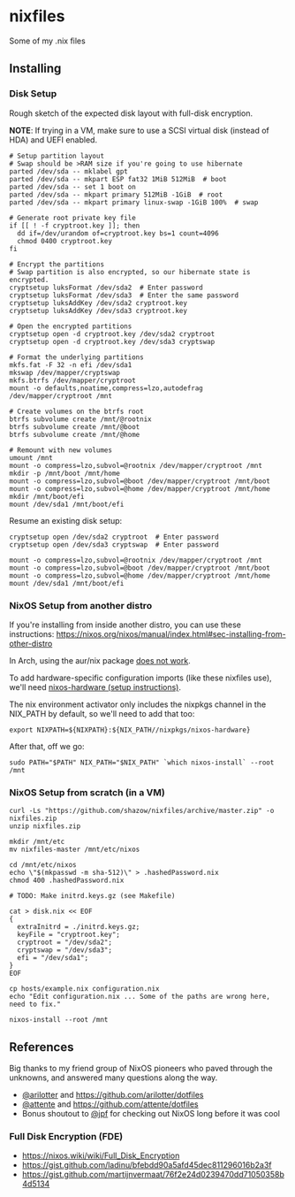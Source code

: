# nixfiles

Some of my .nix files

## Installing

### Disk Setup

Rough sketch of the expected disk layout with full-disk encryption.

**NOTE**: If trying in a VM, make sure to use a SCSI virtual disk (instead of HDA) and UEFI enabled.

```console
# Setup partition layout
# Swap should be >RAM size if you're going to use hibernate
parted /dev/sda -- mklabel gpt
parted /dev/sda -- mkpart ESP fat32 1MiB 512MiB  # boot
parted /dev/sda -- set 1 boot on
parted /dev/sda -- mkpart primary 512MiB -1GiB  # root
parted /dev/sda -- mkpart primary linux-swap -1GiB 100%  # swap

# Generate root private key file
if [[ ! -f cryptroot.key ]]; then
  dd if=/dev/urandom of=cryptroot.key bs=1 count=4096
  chmod 0400 cryptroot.key
fi

# Encrypt the partitions
# Swap partition is also encrypted, so our hibernate state is encrypted.
cryptsetup luksFormat /dev/sda2  # Enter password
cryptsetup luksFormat /dev/sda3  # Enter the same password
cryptsetup luksAddKey /dev/sda2 cryptroot.key
cryptsetup luksAddKey /dev/sda3 cryptroot.key

# Open the encrypted partitions
cryptsetup open -d cryptroot.key /dev/sda2 cryptroot
cryptsetup open -d cryptroot.key /dev/sda3 cryptswap

# Format the underlying partitions
mkfs.fat -F 32 -n efi /dev/sda1
mkswap /dev/mapper/cryptswap
mkfs.btrfs /dev/mapper/cryptroot
mount -o defaults,noatime,compress=lzo,autodefrag /dev/mapper/cryptroot /mnt

# Create volumes on the btrfs root
btrfs subvolume create /mnt/@rootnix
btrfs subvolume create /mnt/@boot
btrfs subvolume create /mnt/@home

# Remount with new volumes
umount /mnt
mount -o compress=lzo,subvol=@rootnix /dev/mapper/cryptroot /mnt
mkdir -p /mnt/boot /mnt/home
mount -o compress=lzo,subvol=@boot /dev/mapper/cryptroot /mnt/boot
mount -o compress=lzo,subvol=@home /dev/mapper/cryptroot /mnt/home
mkdir /mnt/boot/efi
mount /dev/sda1 /mnt/boot/efi
```

Resume an existing disk setup:

```console
cryptsetup open /dev/sda2 cryptroot  # Enter password
cryptsetup open /dev/sda3 cryptswap  # Enter password

mount -o compress=lzo,subvol=@rootnix /dev/mapper/cryptroot /mnt
mount -o compress=lzo,subvol=@boot /dev/mapper/cryptroot /mnt/boot
mount -o compress=lzo,subvol=@home /dev/mapper/cryptroot /mnt/home
mount /dev/sda1 /mnt/boot/efi
```

### NixOS Setup from another distro

If you're installing from inside another distro, you can use these instructions: https://nixos.org/nixos/manual/index.html#sec-installing-from-other-distro

In Arch, using the aur/nix package [does not work](https://github.com/shazow/nixfiles/issues/3).

To add hardware-specific configuration imports (like these nixfiles use), we'll need [nixos-hardware (setup instructions)](https://github.com/NixOS/nixos-hardware#setup).

The nix environment activator only includes the nixpkgs channel in the NIX_PATH by default, so we'll need to add that too:

```console
export NIXPATH=${NIXPATH}:${NIX_PATH//nixpkgs/nixos-hardware}
```

After that, off we go:

```console
sudo PATH="$PATH" NIX_PATH="$NIX_PATH" `which nixos-install` --root /mnt
```


### NixOS Setup from scratch (in a VM)

```console
curl -Ls "https://github.com/shazow/nixfiles/archive/master.zip" -o nixfiles.zip
unzip nixfiles.zip

mkdir /mnt/etc
mv nixfiles-master /mnt/etc/nixos

cd /mnt/etc/nixos
echo \"$(mkpasswd -m sha-512)\" > .hashedPassword.nix
chmod 400 .hashedPassword.nix

# TODO: Make initrd.keys.gz (see Makefile)

cat > disk.nix << EOF
{
  extraInitrd = ./initrd.keys.gz;
  keyFile = "cryptroot.key";
  cryptroot = "/dev/sda2";
  cryptswap = "/dev/sda3";
  efi = "/dev/sda1";
}
EOF

cp hosts/example.nix configuration.nix
echo "Edit configuration.nix ... Some of the paths are wrong here, need to fix."

nixos-install --root /mnt
```


## References

Big thanks to my friend group of NixOS pioneers who paved through the unknowns, and answered many questions along the way.

- [@arilotter](https://github.com/arilotter) and https://github.com/arilotter/dotfiles
- [@attente](https://github.com/attente) and https://github.com/attente/dotfiles
- Bonus shoutout to [@jpf](https://github.com/jpf) for checking out NixOS long before it was cool

### Full Disk Encryption (FDE)

- https://nixos.wiki/wiki/Full_Disk_Encryption
- https://gist.github.com/ladinu/bfebdd90a5afd45dec811296016b2a3f
- https://gist.github.com/martijnvermaat/76f2e24d0239470dd71050358b4d5134
